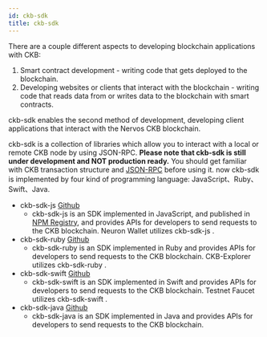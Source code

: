 ```yaml
---
id: ckb-sdk
title: ckb-sdk
---
```

There are a couple different aspects to developing blockchain applications with CKB:

1. Smart contract development - writing code that gets deployed to the blockchain.
2. Developing websites or clients that interact with the blockchain - writing code that reads data from or writes data to the blockchain with smart contracts.

ckb-sdk enables the second method of development, developing client applications that interact with the Nervos CKB blockchain. 

ckb-sdk is a collection of libraries which allow you to interact with a local or remote CKB node by using JSON-RPC. **Please note that ckb-sdk is still under development and NOT production ready.** You should get familiar with CKB transaction structure and [JSON-RPC](https://github.com/nervosnetwork/ckb/tree/develop/rpc) before using it. now ckb-sdk is implemented by four kind of programming language: JavaScript、Ruby、Swift、Java.

* ckb-sdk-js  [Github](https://github.com/nervosnetwork/ckb-sdk-js)
    * ckb-sdk-js is an SDK implemented in JavaScript, and published in [NPM Registry](https://www.npmjs.com/package/@nervosnetwork/ckb-sdk-core/), and provides APIs for developers to send requests to the CKB blockchain. Neuron Wallet utilizes ckb-sdk-js .
* ckb-sdk-ruby  [Github](https://github.com/nervosnetwork/ckb-sdk-ruby)
    * ckb-sdk-ruby is an SDK implemented in Ruby and provides APIs for developers to send requests to the CKB blockchain. CKB-Explorer utilizes ckb-sdk-ruby .
* ckb-sdk-swift  [Github](https://github.com/nervosnetwork/ckb-sdk-swift)
    * ckb-sdk-swift is an SDK implemented in Swift and provides APIs for developers to send requests to the CKB blockchain. Testnet Faucet utilizes ckb-sdk-swift .
* ckb-sdk-java  [Github](https://github.com/nervosnetwork/ckb-sdk-java)
    * ckb-sdk-java is an SDK implemented in Java and provides APIs for developers to send requests to the CKB blockchain.